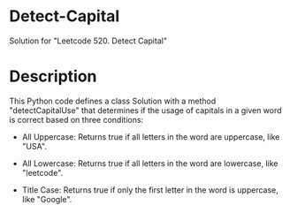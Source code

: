 # Detect-Capital
Solution for "Leetcode 520. Detect Capital"

# Description

This Python code defines a class Solution with a method "detectCapitalUse" that determines if the usage of capitals in a given word is correct based on three conditions:

- All Uppercase: Returns true if all letters in the word are uppercase, like "USA".

- All Lowercase: Returns true if all letters in the word are lowercase, like "leetcode".

- Title Case: Returns true if only the first letter in the word is uppercase, like "Google".
